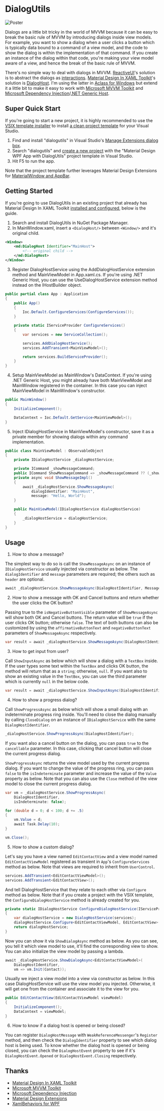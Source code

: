 # DialogUtils

![Poster](https://github.com/allenlooplee/DialogUtils/blob/main/docs/images/poster.png)

Dialogs are a little bit tricky in the world of MVVM because it can be easy to break the basic rule of MVVM by introducing dialogs inside view models. For example, you want to show a dialog when a user clicks a button which is typically data bound to a command of a view model, and the code to show the dialog is within the implementation of that command. If you create an instance of the dialog within that code, you're making your view model aware of a view, and hence the break of the basic rule of MVVM.

There's no simple way to deal with dialogs in MVVM. [ReactiveUI](https://www.reactiveui.net/)'s solution is to abstract the dialogs as [interactions](https://www.reactiveui.net/docs/handbook/interactions/). [Material Design In XAML Toolkit](http://materialdesigninxaml.net/)'s solution is [DialogHost](https://github.com/MaterialDesignInXAML/MaterialDesignInXamlToolkit/wiki/Dialogs). I'm using the latter in [Aclass for Windows](https://www.aketang.cn/) but extend it a little bit to make it easy to work with [Microsoft MVVM Toolkit](https://docs.microsoft.com/en-us/windows/communitytoolkit/mvvm/introduction) and [Microsoft Dependency Injection](https://docs.microsoft.com/en-us/dotnet/core/extensions/dependency-injection)/[.NET Generic Host](https://docs.microsoft.com/en-us/dotnet/core/extensions/generic-host).

## Super Quick Start

If you're going to start a new project, it is highly recommended to use the [VSIX template installer](https://marketplace.visualstudio.com/items?itemName=allenlooplee.dialogutils) to install [a clean project template](https://github.com/allenlooplee/DialogUtils/tree/main/DialogUtilsProjectTemplate) for your Visual Studio.

1. Find and install "dialogutils" in Visual Studio's [Manage Extensions dialog box](https://docs.microsoft.com/en-us/visualstudio/ide/finding-and-using-visual-studio-extensions?view=vs-2019).
2. Search "dialogutils" and [create a new project](https://docs.microsoft.com/en-us/visualstudio/ide/create-new-project?view=vs-2019) with the "Material Design WPF App with DialogUtils" project template in Visual Studio.
3. Hit F5 to run the app.

Note that the project template further leverages Material Design Extensions for [MaterialWindow and AppBar](https://spiegelp.github.io/MaterialDesignExtensions/#documentation/materialwindow).

## Getting Started

If you're going to use DialogUtils in an existing project that already has Material Design In XAML Toolkit [installed and configured](https://github.com/MaterialDesignInXAML/MaterialDesignInXamlToolkit/wiki/Getting-Started), below is the guide.

1. Search and install DialogUtils in NuGet Package Manager.
2. In MainWindow.xaml, insert a `<DialogHost/>` between `<Window/>` and it's original child.

```XML
<Window>
    <md:DialogHost Identifier="MainHost">
        <!-- original child -->
    </md:DialogHost>
</Window>
```

3. Register DialogHostService using the AddDialogHostService extension method and MainViewModel in App.xaml.cs. If you're using .NET Generic Host, you can use the UseDialogHostService extension method instead on the IHostBuilder object.

```C#
public partial class App : Application
{
    public App()
    {
        Ioc.Default.ConfigureServices(ConfigureServices());
    }

    private static IServiceProvider ConfigureServices()
    {
        var services = new ServiceCollection();

        services.AddDialogHostService();
        services.AddTransient<MainViewModel>();

        return services.BuildServiceProvider();
    }
}
```

4. Setup MainViewModel as MainWindow's DataContext. If you're using .NET Generic Host, you might already have both MainViewModel and MainWindow registered in the container. In this case you can inject MainViewModel in MainWindow's constructor.

```C#
public MainWindow()
{
    InitializeComponent();

    DataContext = Ioc.Default.GetService<MainViewModel>();
}
```

5. Inject IDialogHostService in MainViewModel's constructor, save it as a private member for showing dialogs within any command implementation.

```C#
public class MainViewModel : ObservableObject
{
    private IDialogHostService _dialogHostService;

    private ICommand _showMessageCommand;
    public ICommand ShowMessageCommand => _showMessageCommand ?? (_showMessageCommand = new RelayCommand(ShowMessageImpl));
    private async void ShowMessageImpl()
    {
        await _dialogHostService.ShowMessageAsync(
            dialogIdentifier: "MainHost",
            message: "Hello, World");
    }

    public MainViewModel(IDialogHostService dialogHostService)
    {
        _dialogHostService = dialogHostService;
    }
}
```

## Usage

1. How to show a message?

The simplest way to do so is call the `ShowMessageAsync` on an instance of `IDialogHostService` usually injected via constructor as below. The `dialogIdentifier` and `message` parameters are required; the others such as `header` are optional.

```C#
await _dialogHostService.ShowMessageAsync(DialogHostIdentifier, Message);
```

2. How to show a message with OK and Cancel buttons and return whether the user clicks the OK button?

Passing true to the `isNegativeButtonVisible` parameter of `ShowMessageAsync` will show both OK and Cancel buttons. The return value will be `true` if the user clicks OK button; otherwise `false`. The text of both buttons can also be customized by using the `affirmativeButtonText` and `negativeButtonText` parameters of `ShowMessageAsync` respectively.

```C#
var result = await _dialogHostService.ShowMessageAsync(DialogHostIdentifier, Message, isNegativeButtonVisible: true);
```

3. How to get input from user?

Call `ShowInputAsync` as below which will show a dialog with a `TextBox` inside. If the user types some text within the `TextBox` and clicks OK button, the method will return that as a `string`; otherwise, `null`. If you want also to show an existing value in the `TextBox`, you can use the third parameter which is currently `null` in the below code.

```C#
var result = await _dialogHostService.ShowInputAsync(DialogHostIdentifier, Message, null, Header);
```

4. How to show a progress dialog?

Call `ShowProgressAsync` as below which will show a small dialog with an indeterminate progress ring inside. You'll need to close the dialog manually by calling `CloseDialog` on an instance of `IDialogHostService` with the same `DialogHostIdentifier`.

```C#
_dialogHostService.ShowProgressAsync(DialogHostIdentifier);
```
If you want also a cancel button on the dialog, you can pass `true` to the `cancellable` parameter. In this case, clicking that cancel button will close the current progress dialog.

`ShowProgressAsync` returns the view model used by the current progress dialog. If you want to change the value of the progress ring, you can pass `false` to the `isIndeterminate` parameter and increase the value of the `Value` property as below. Note that you can also use the `Close` method of the view model to close the current progress dialog.

```C#
var vm = _dialogHostService.ShowProgressAsync(
    DialogHostIdentifier,
    isIndeterminate: false);

for (double d = 0; d < 100; d += .5)
{
    vm.Value = d;
    await Task.Delay(10);
}

vm.Close();
```

5. How to show a custom dialog?

Let's say you have a view named `EditContactView` and a view model named `EditContactViewModel` registered as transient in `App`'s `ConfigureServices` method as below. Note that views are required to inherit from `UserControl`.

```C#
services.AddTransient<EditContactViewModel>();
services.AddTransient<EditContactView>();
```

And tell DialogHostService that they relate to each other via `Configure` method as below. Note that if you create a project with the VSIX template, the `ConfigureDialogHostService` method is already created for you.

```C#
private static IDialogHostService ConfigureDialogHostService(IServiceProvider services)
{
    var dialogHostService = new DialogHostService(services);
    dialogHostService.Configure<EditContactViewModel, EditContactView>();
    return dialogHostService;
}
```

Now you can show it via `ShowDialogAsync` method as below. As you can see, you tell it which view model to use, it'll find the corresponding view to show. You can also initialize the view model by passing a lambda.

```C#
await _dialogHostService.ShowDialogAsync<EditContactViewModel>(
    DialogHostIdentifier,
    vm => vm.Init(Contact));
```

Usually we inject a view model into a view via constructor as below. In this case DialogHostService will use the view model you injected. Otherwise, it will get one from the container and associate it to the view for you.

```C#
public EditContactView(EditContactViewModel viewModel)
{
    InitializeComponent();
    DataContext = viewModel;
}
```

6. How to know if a dialog host is opened or being closed?

You can register `DialogHostMessage` with `WeakReferenceMessenger`'s `Register` method, and then check the `DialogIdentifier` property to see which dialog host is being used. To know whether the dialog host is opened or being closed, you can check the `DialogHostEvent` property to see if it's `DialogHostEvent.Opened` or `DialogHostEvent.Closing` respectively.

## Thanks

* [Material Design In XAML Toolkit](https://github.com/MaterialDesignInXAML/MaterialDesignInXamlToolkit)
* [Microsoft MVVM Toolkit](https://github.com/windows-toolkit/WindowsCommunityToolkit/tree/main/Microsoft.Toolkit.Mvvm)
* [Microsoft Dependency Injection](https://github.com/dotnet/runtime/tree/main/src/libraries/Microsoft.Extensions.DependencyInjection)
* [Material Design Extensions](https://github.com/spiegelp/MaterialDesignExtensions)
* [XamlBehaviors for WPF](https://github.com/microsoft/XamlBehaviorsWpf)
